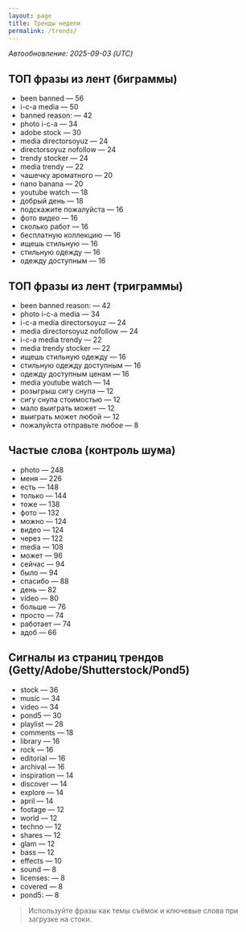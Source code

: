 ```yaml
---
layout: page
title: Тренды недели
permalink: /trends/
---
```


_Автообновление: 2025-09-03 (UTC)_

## ТОП фразы из лент (биграммы)
- been banned — 56
- i-c-a media — 50
- banned reason: — 42
- photo i-c-a — 34
- adobe stock — 30
- media directorsoyuz — 24
- directorsoyuz nofollow — 24
- trendy stocker — 24
- media trendy — 22
- чашечку ароматного — 20
- nano banana — 20
- youtube watch — 18
- добрый день — 18
- подскажите пожалуйста — 16
- фото видео — 16
- сколько работ — 16
- бесплатную коллекцию — 16
- ищешь стильную — 16
- стильную одежду — 16
- одежду доступным — 16

## ТОП фразы из лент (триграммы)
- been banned reason: — 42
- photo i-c-a media — 34
- i-c-a media directorsoyuz — 24
- media directorsoyuz nofollow — 24
- i-c-a media trendy — 22
- media trendy stocker — 22
- ищешь стильную одежду — 16
- стильную одежду доступным — 16
- одежду доступным ценам — 16
- media youtube watch — 14
- розыгрыш сигу снупа — 12
- сигу снупа стоимостью — 12
- мало выиграть может — 12
- выиграть может любой — 12
- пожалуйста отправьте любое — 8

## Частые слова (контроль шума)
- photo — 248
- меня — 226
- есть — 148
- только — 144
- тоже — 138
- фото — 132
- можно — 124
- видео — 124
- через — 122
- media — 108
- может — 96
- сейчас — 94
- было — 94
- спасибо — 88
- день — 82
- video — 80
- больше — 76
- просто — 74
- работает — 74
- адоб — 66

## Сигналы из страниц трендов (Getty/Adobe/Shutterstock/Pond5)
- stock — 36
- music — 34
- video — 34
- pond5 — 30
- playlist — 28
- comments — 18
- library — 16
- rock — 16
- editorial — 16
- archival — 16
- inspiration — 14
- discover — 14
- explore — 14
- april — 14
- footage — 12
- world — 12
- techno — 12
- shares — 12
- glam — 12
- bass — 12
- effects — 10
- sound — 8
- licenses: — 8
- covered — 8
- pond5: — 8

> Используйте фразы как темы съёмок и ключевые слова при загрузке на стоки.
